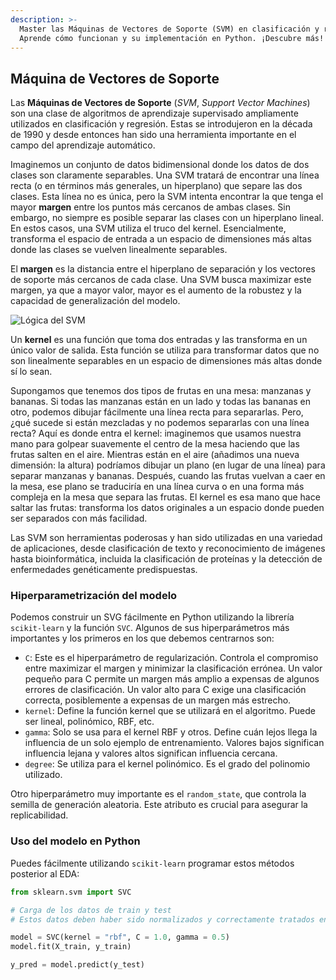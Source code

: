 ```yaml
---
description: >-
  Master las Máquinas de Vectores de Soporte (SVM) en clasificación y regresión.
  Aprende cómo funcionan y su implementación en Python. ¡Descubre más!
---
```

## Máquina de Vectores de Soporte

Las **Máquinas de Vectores de Soporte** (*SVM*, *Support Vector Machines*) son una clase de algoritmos de aprendizaje supervisado ampliamente utilizados en clasificación y regresión. Estas se introdujeron en la década de 1990 y desde entonces han sido una herramienta importante en el campo del aprendizaje automático. 

Imaginemos un conjunto de datos bidimensional donde los datos de dos clases son claramente separables. Una SVM tratará de encontrar una línea recta (o en términos más generales, un hiperplano) que separe las dos clases. Esta línea no es única, pero la SVM intenta encontrar la que tenga el mayor **margen** entre los puntos más cercanos de ambas clases. Sin embargo, no siempre es posible separar las clases con un hiperplano lineal. En estos casos, una SVM utiliza el truco del kernel. Esencialmente, transforma el espacio de entrada a un espacio de dimensiones más altas donde las clases se vuelven linealmente separables.

El **margen** es la distancia entre el hiperplano de separación y los vectores de soporte más cercanos de cada clase. Una SVM busca maximizar este margen, ya que a mayor valor, mayor es el aumento de la robustez y la capacidad de generalización del modelo.

![Lógica del SVM](https://github.com/4GeeksAcademy/machine-learning-content/blob/master/assets/svm-logical.PNG?raw=true)

Un **kernel** es una función que toma dos entradas y las transforma en un único valor de salida. Esta función se utiliza para transformar datos que no son linealmente separables en un espacio de dimensiones más altas donde sí lo sean.

Supongamos que tenemos dos tipos de frutas en una mesa: manzanas y bananas. Si todas las manzanas están en un lado y todas las bananas en otro, podemos dibujar fácilmente una línea recta para separarlas. Pero, ¿qué sucede si están mezcladas y no podemos separarlas con una línea recta? Aquí es donde entra el kernel: imaginemos que usamos nuestra mano para golpear suavemente el centro de la mesa haciendo que las frutas salten en el aire. Mientras están en el aire (añadimos una nueva dimensión: la altura) podríamos dibujar un plano (en lugar de una línea) para separar manzanas y bananas. Después, cuando las frutas vuelvan a caer en la mesa, ese plano se traduciría en una línea curva o en una forma más compleja en la mesa que separa las frutas. El kernel es esa mano que hace saltar las frutas: transforma los datos originales a un espacio donde pueden ser separados con más facilidad.

Las SVM son herramientas poderosas y han sido utilizadas en una variedad de aplicaciones, desde clasificación de texto y reconocimiento de imágenes hasta bioinformática, incluida la clasificación de proteínas y la detección de enfermedades genéticamente predispuestas.

### Hiperparametrización del modelo

Podemos construir un SVG fácilmente en Python utilizando la librería `scikit-learn` y la función `SVC`. Algunos de sus hiperparámetros más importantes y los primeros en los que debemos centrarnos son:

- `C`: Este es el hiperparámetro de regularización. Controla el compromiso entre maximizar el margen y minimizar la clasificación errónea. Un valor pequeño para C permite un margen más amplio a expensas de algunos errores de clasificación. Un valor alto para C exige una clasificación correcta, posiblemente a expensas de un margen más estrecho.
- `kernel`: Define la función kernel que se utilizará en el algoritmo. Puede ser lineal, polinómico, RBF, etc.
- `gamma`: Solo se usa para el kernel RBF y otros. Define cuán lejos llega la influencia de un solo ejemplo de entrenamiento. Valores bajos significan influencia lejana y valores altos significan influencia cercana.
- `degree`: Se utiliza para el kernel polinómico. Es el grado del polinomio utilizado.

Otro hiperparámetro muy importante es el `random_state`, que controla la semilla de generación aleatoria. Este atributo es crucial para asegurar la replicabilidad.

### Uso del modelo en Python

Puedes fácilmente utilizando `scikit-learn` programar estos métodos posterior al EDA:

```py
from sklearn.svm import SVC

# Carga de los datos de train y test
# Estos datos deben haber sido normalizados y correctamente tratados en un EDA completo

model = SVC(kernel = "rbf", C = 1.0, gamma = 0.5)
model.fit(X_train, y_train)

y_pred = model.predict(y_test)
```
